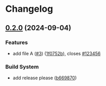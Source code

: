 # Changelog

## [0.2.0](https://github.com/preritgarg23/demo-gitflow/compare/v0.1.0...0.2.0) (2024-09-04)


### Features

* add file A ([#3](https://github.com/preritgarg23/demo-gitflow/issues/3)) ([1f0752b](https://github.com/preritgarg23/demo-gitflow/commit/1f0752bebe7c268ec46f80df428eaa728576d21c)), closes [#123456](https://github.com/preritgarg23/demo-gitflow/issues/123456)


### Build System

* add release please ([b669870](https://github.com/preritgarg23/demo-gitflow/commit/b6698703097dfba94edf67c82bfe6b794a763592))
